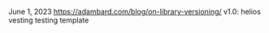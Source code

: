 June 1, 2023
https://adambard.com/blog/on-library-versioning/
v1.0: helios vesting testing template
